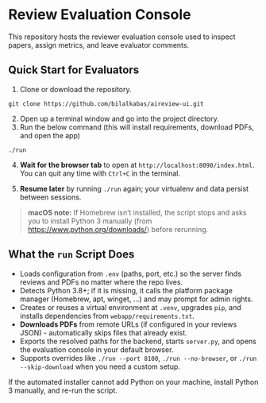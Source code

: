 # Review Evaluation Console

This repository hosts the reviewer evaluation console used to inspect papers, assign metrics, and leave evaluator comments.

## Quick Start for Evaluators

1. Clone or download the repository.

```
git clone https://github.com/bilalkabas/aireview-ui.git
```

2. Open up a terminal window and go into the project directory.
3. Run the below command (this will install requirements, download PDFs, and open the app)

```
./run
```

4. **Wait for the browser tab** to open at `http://localhost:8090/index.html`. You can quit any time with `Ctrl+C` in the terminal.  

5. **Resume later** by running `./run` again; your virtualenv and data persist between sessions.

> **macOS note:** If Homebrew isn’t installed, the script stops and asks you to install Python 3 manually (from https://www.python.org/downloads/) before rerunning.

## What the `run` Script Does
- Loads configuration from `.env` (paths, port, etc.) so the server finds reviews and PDFs no matter where the repo lives.
- Detects Python 3.8+; if it is missing, it calls the platform package manager (Homebrew, apt, winget, …) and may prompt for admin rights.
- Creates or reuses a virtual environment at `.venv`, upgrades `pip`, and installs dependencies from `webapp/requirements.txt`.
- **Downloads PDFs** from remote URLs (if configured in your reviews JSON) - automatically skips files that already exist.
- Exports the resolved paths for the backend, starts `server.py`, and opens the evaluation console in your default browser.
- Supports overrides like `./run --port 8100`, `./run --no-browser`, or `./run --skip-download` when you need a custom setup.

If the automated installer cannot add Python on your machine, install Python 3 manually, and re-run the script.
